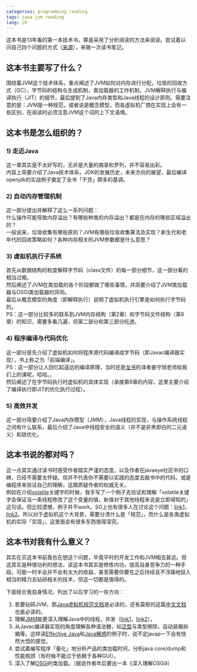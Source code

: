 ```yaml
---
categories: programming reading
tags: java jvm reading
lang: zh
---
```


这本书是13年看的第一本技术书，算是采用了分析阅读的方法来阅读。尝试着以问自己四个问题的方式（[来源](http://book.douban.com/subject/1013208/)），来做一次读书笔记。

## 这本书主要写了什么？

围绕着JVM这个技术体系，重点阐述了JVM如何对内存进行分配，垃圾的回收方式（GC），字节码的结构与生成机制，类加载器的工作机制，JVM解释执行与编译执行（JIT）的细节，最后提到了Java内存类型和Java线程的设计原则。需要注意的是：JVM是一种规范，或者说是概念模型，而各虚拟机厂商在实现上会有一些区别，在阅读时必须注意JVM这个词的上下文语境。

<!--more-->

## 这本书是怎么组织的？

### 1) 走近Java

这一章其实是不太好写的，无非是大量的摘录和罗列，并不容易出彩。      
内容上简要介绍了Java技术体系，JDK的发展历史，未来方向的展望，最后编译openjdk的实战例子奠定了全书「干货」颇多的基调。

### 2) 自动内存管理机制

这一部分提出并解释了这么一系列问题：      
什么操作可能导致内存溢出？有哪些种类的内存溢出？都是在内存的哪些区域溢出的？       
一般说来，垃圾收集有哪些原则？JVM有哪些垃圾收集算法及实现？新生代和老年代的回收策略如何？各种内存相关的JVM参数都是什么意思？

### 3) 虚拟机执行子系统

首先从数据结构的粒度解释字节码（class文件）的每一部分细节，这一部分看的相当过瘾。      
然后阐述了JVM在类加载的各个阶段都做了哪些事情，并简要介绍了JVM类加载器与OSGi类加载器的异同。       
最后从概念模型的角度（即解释执行）说明了虚拟机执行引擎是如何执行字节码的。       
PS：这一部分比较多的联系到JVM内存结构（第2章）和字节码文件结构（第6章）的知识，需要多看几遍，将第二部分和第三部分吃透。

### 4) 程序编译与代码优化

这一部分首先介绍了虚拟机如何将程序源代码编译成字节码（即Javac编译器实现），书上称之为「前端编译」。      
PS：这一部分让人回忆起遥远的编译原理，当时还是[龙书](http://book.douban.com/subject/1134994/)的译者姜守旭老师给我们上的课呢，哈哈。。       
然后阐述了在字节码执行时虚拟机的具体实现（承接第8章的内容，这里主要介绍了编译执行即JIT的优化执行过程）。

### 5) 高效并发

这一部分简要介绍了Java内存模型（JMM），Java线程的实现，与操作系统线程之间有什么联系，最后介绍了Java中线程安全的语义（并不是非黑即白的二元语义）和锁优化。

## 这本书说的都对吗？

这一点其实通过读书时感受作者踏实严谨的态度，以及作者在javaeye社区中的口碑，已经不需要太怀疑。但并不代表你不需要以实践的态度去敲书中的代码，或是编程序来验证自己的理解，这跟质疑作者的权威无关。      
例如在介绍[volatile](https://www.ibm.com/developerworks/java/library/j-jtp06197/)关键字的时候，我手写了一个例子去验证和理解「volatile关键字会保证当一条线程修改了这个变量的值，新值对于其他线程来说是立即得知的」这句话。但比较遗憾，例子并不work。SO上也有很多人在讨论这个问题：[link1](http://stackoverflow.com/questions/5816790/the-code-example-which-can-prove-volatile-declare-should-be-used)，[link2](http://invalidcodeexception.com/java-volatile-keyword-by-example/)。所以对于虚拟机这个大背景，需要分清什么是「规范」，而什么是各类虚拟机的实际「实现」，这里面会有很多东西值得深究。

## 这本书对我有什么意义？

其实在买这本书前我也在想这个问题，毕竟平时的开发工作和JVM相去甚远。但这其实是种很功利的想法，读这本书其实是修炼内功，提高自身竞争力的一种手段，可能一时半会并不会有太大的收益，甚至需要你要在之后持续且不浮躁地投入相当的精力去钻研相关的技术，但这一切都是值得的。

下面结合我自身情况，列出了以后学习的一些方向：

1. 若要钻研JVM，那[Java虚拟机规范文档](http://icyfenix.iteye.com/blog/1256329)是必读的，还有莫枢的这篇[中文文档](http://rednaxelafx.iteye.com/blog/858009)也是必读的。       
1. 理解[JMM](http://www.iteye.com/topic/1128781)能更深入理解Java中的线程，并发（[link1](http://book.douban.com/subject/1888733/)，[link2](http://book.douban.com/subject/20142617/)）。       
1. 从Javac编译器实现的角度理解各种语法糖，如[泛型](http://www.ibm.com/developerworks/java/library/j-jtp01255/index.html)与类型擦除，自动装箱拆箱等。这样读[Effective Java](http://book.douban.com/subject/3360807/)和[Java解惑](http://book.douban.com/subject/5362860/)的例子时，说不定javap一下会有恍然大悟的感觉。       
1. 尝试着编写程序「量化」地分析产品的类加载时间，分析java core/dump和性能瓶颈（有时候不能过于依赖于各种GUI）。       
1. 深入了解[OSGi](http://book.douban.com/subject/3574458/)的类加载。（据说作者年后要出一本《深入理解OSGi》）
